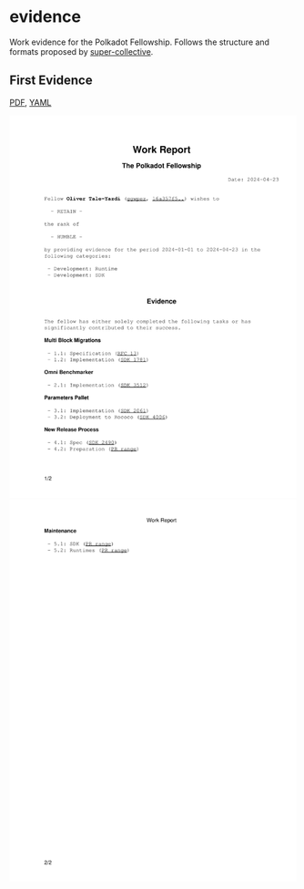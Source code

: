 # evidence

Work evidence for the Polkadot Fellowship. Follows the structure and formats proposed by [super-collective](https://github.com/super-collective/collective-cli).


## First Evidence
[PDF](./evidence/0.pdf), [YAML](./evidence/0.evidence)

[![1/2](./evidence/0-1.png)](./evidence/0.pdf)
[![2/2](./evidence/0-2.png)](./evidence/0.pdf)

